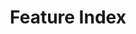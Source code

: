---
title: Feature Index
description: Interactive index of the cellular features discussed and shown in the Atlas of Bacterial & Archaeal Cell Structure
---